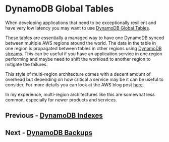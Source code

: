 # DynamoDB Global Tables

When developing applications that need to be exceptionally resilient and have very low latency you may want to use [DynamoDB Global Tables](https://docs.aws.amazon.com/amazondynamodb/latest/developerguide/GlobalTables.html). 

These tables are essentially a managed way to have one DynamoDB synced between multiple AWS regions around the world. The data in the table in one region is propagated between tables in other regions using [DynamoDB streams](p9-dynamodb-streams.md). This can be useful if you have an application service in one region performing and maybe need to shift the workload to another region to mitigate the failures.

This style of multi-region architecture comes with a decent amount of overhead but depending on how critical a service may be it can be useful to consider. For more details you can look at the AWS blog post [here](https://aws.amazon.com/blogs/database/how-to-use-amazon-dynamodb-global-tables-to-power-multiregion-architectures/).

In my experience, multi-region architectures like this are somewhat less common, especially for newer products and services.

## Previous - [DynamoDB Indexes](p5-indexes.md)
## Next - [DynamoDB Backups](p7-backups.md)
